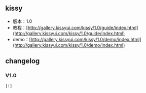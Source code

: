 ## kissy

* 版本：1.0
* 教程：[http://gallery.kissyui.com/kissy/1.0/guide/index.html](http://gallery.kissyui.com/kissy/1.0/guide/index.html)
* demo：[http://gallery.kissyui.com/kissy/1.0/demo/index.html](http://gallery.kissyui.com/kissy/1.0/demo/index.html)

## changelog

### V1.0

    [!]


